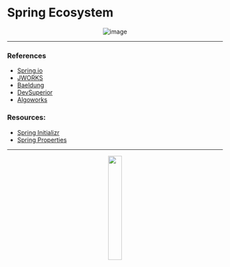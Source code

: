 # Spring Ecosystem


<div align="center">

![image](https://user-images.githubusercontent.com/72712095/191304469-11edaf62-d296-42a2-9508-4254bf5bca71.png)

</div>

<hr/>

### References

<ul>
  <li><a href="https://spring.io/projects">Spring.io</li>
  <li><a href="https://ordina-jworks.github.io/spring/2017/06/07/Spring-IO-2017-The-Spring-ecosystem.html">JWORKS</li>
  <li><a href="https://www.baeldung.com">Baeldung</li>  
  <li><a href="https://devsuperior.com.br/">DevSuperior</a></li>
  <li><a href="https://www.algoworks.com">Algoworks</a></li>

</ul>

### Resources:

<ul>
  <li><a href="https://start.spring.io/">Spring Initializr</li>
  <li><a href="https://docs.spring.io/spring-boot/docs/current/reference/html/application-properties.html">Spring Properties</li>
</ul>

<hr/>
<div align="center">
  <img src="https://svgshare.com/i/13cG.svg" width="25%">
</div>
